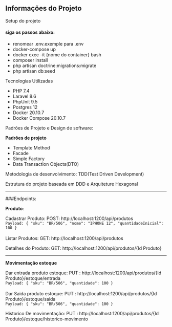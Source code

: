 ## Informações do Projeto

Setup do projeto

#### siga os passos abaixo:
- renomear .env.exemple para .env
- docker-compose up
- docker exec -it {nome do container} bash
- composer install
- php artisan doctrine:migrations:migrate
- php artisan db:seed

Tecnologias Utilizadas

- PHP 7.4
- Laravel 8.6
- PhpUnit 9.5 
- Postgres 12
- Docker 20.10.7
- Docker Compose 20.10.7

Padrões de Projeto e Design de software:

 **Padrões de projeto**

- Template Method
- Facade  
- Simple Factory
- Data Transaction Objects(DTO)

Metodologia de desenvolvimento: TDD(Test Driven Development)

Estrutura do projeto baseada em DDD e Arquiteture Hexagonal

***
###Endpoints: 

**Produto**:

Cadastrar Produto:
POST: http://localhost:1200/api/produtos <br>
`Payload:
{
"sku": "BR/506",
"nome": "IPHONE 12",
"quantidadeInicial": 100
}
`<br><br>
Listar Produtos:
GET: http://localhost:1200/api/produtos

Detalhes do Produto:
GET: http://localhost:1200/api/produtos/{Id Produto}
****
**Movimentação estoque**

Dar entrada produto estoque:
PUT : http://localhost:1200/api/produtos/{Id Produto}/estoque/entrada <br>
`Payload:
{
"sku": "BR/506",
"quantidade": 100
}
`<br><br>
Dar Saida produto estoque:
PUT : http://localhost:1200/api/produtos/{Id Produto}/estoque/saida <br>
`Payload:
{
"sku": "BR/506",
"quantidade": 100
}
`<br>

Historico De movimentação:
PUT : http://localhost:1200/api/produtos/{Id Produto}/estoque/historico-movimento
